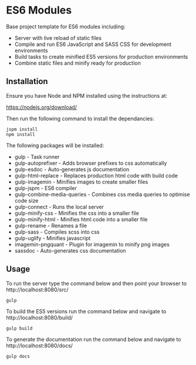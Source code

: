 # ES6 Modules

Base project template for ES6 modules including:

* Server with live reload of static files
* Compile and run ES6 JavaScript and SASS CSS for development environments
* Build tasks to create minified ES5 versions for production environments
* Combine static files and minify ready for production

## Installation

Ensure you have Node and NPM installed using the instructions at:

https://nodejs.org/download/

Then run the following command to install the dependancies:

    jspm install
    npm install
    
The following packages will be installed:

* gulp - Task runner
* gulp-autoprefixer - Adds browser prefixes to css automatically
* gulp-esdoc - Auto-generates js documentation
* gulp-html-replace - Replaces production html code with build code
* gulp-imagemin - Minifies images to create smaller files
* gulp-jspm - ES6 compiler
* gulp-combine-media-queries - Combines css media queries to optimise code size
* gulp-connect - Runs the local server
* gulp-minify-css - Minifies the css into a smaller file
* gulp-minify-html - Minifies html code into a smaller file
* gulp-rename - Renames a file
* gulp-sass - Compiles scss into css
* gulp-uglify - Minifies javascript
* imagemin-pngquant - Plugin for imagemin to minify png images
* sassdoc - Auto-generates css documentation

## Usage

To run the server type the command below and then point your browser to http://localhost:8080/src/

    gulp
    
To build the ES5 versions run the command below and navigate to http://localhost:8080/build/

    gulp build

To generate the documentation run the command below and navigate to http://localhost:8080/docs/

    gulp docs